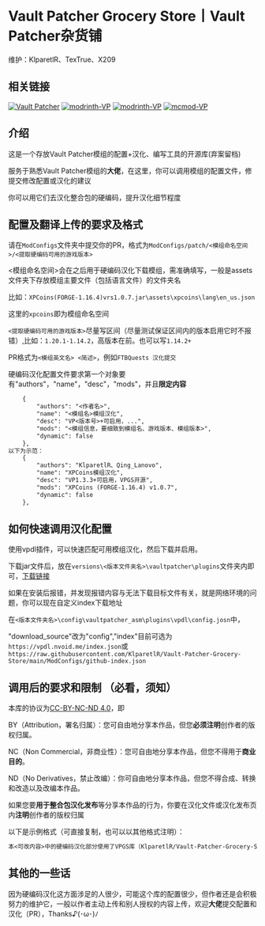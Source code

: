 # **Vault Patcher Grocery Store丨Vault Patcher杂货铺**

维护：KlparetlR、TexTrue、X209

## 相关链接

[![Vault Patcher](https://img.shields.io/badge/github-Vault%20Patcher-blue)](https://github.com/3093FengMing/VaultPatcher)
[![modrinth-VP](https://img.shields.io/badge/modrinth-Vault%20Patcher-green)](https://modrinth.com/mod/vault-patcher/versions)
[![modrinth-VP](https://img.shields.io/badge/curseforge-Vault%20Patcher-orange)](https://www.curseforge.com/minecraft/mc-mods/vault-patcher)
[![mcmod-VP](https://img.shields.io/badge/mcmod-Vault%20Patcher-blue)](https://www.mcmod.cn/class/8765.html)

## 介绍

这是一个存放Vault Patcher模组的配置+汉化、编写工具的开源库(弃案留档)

服务于熟悉Vault Patcher模组的**大佬**，在这里，你可以调用模组的配置文件，修提交修改配置或汉化的建议

你可以用它们去汉化整合包的硬编码，提升汉化细节程度

## 配置及翻译上传的要求及格式

请在`ModConfigs`文件夹中提交你的PR，格式为`ModConfigs/patch/<模组命名空间>/<提取硬编码可用的游戏版本>`

<模组命名空间>会在之后用于硬编码汉化下载模组，需准确填写，一般是assets文件夹下存放模组主要文件（包括语言文件）的文件夹名

比如：`XPCoins(FORGE-1.16.4)vrs1.0.7.jar\assets\xpcoins\lang\en_us.json`

这里的`xpcoins`即为模组命名空间

`<提取硬编码可用的游戏版本>`尽量写区间（尽量测试保证区间内的版本启用它时不报错）,比如：`1.20.1-1.14.2`，高版本在前。也可以写`1.14.2+`

PR格式为`<模组英文名> <简述>`，例如`FTBQuests 汉化提交`

硬编码汉化配置文件要求第一个对象要有"authors"，"name"，"desc"，"mods"，并且**限定内容**
```txt
    {
        "authors": "<作者名>",
        "name": "<模组名>模组汉化",
        "desc": "VP<版本号>+可启用，...",
        "mods": "<模组信息，要细致到模组名、游戏版本、模组版本>",
        "dynamic": false
    },
以下为示范：
    {
        "authors": "KlparetlR、Qing_Lanovo",
        "name": "XPCoins模组汉化",
        "desc": "VP1.3.3+可启用，VPGS开源",
        "mods": "XPCoins (FORGE-1.16.4) v1.0.7",
        "dynamic": false
    },
```

## 如何快速调用汉化配置

使用vpdl插件，可以快速匹配可用模组汉化，然后下载并启用。

下载jar文件后，放在`versions\<版本文件夹名>\vaultpatcher\plugins`文件夹内即可，[下载链接](https://github.com/3093FengMing/VaultPatcherDownloader/releases/)

如果在安装后报错，并发现报错内容与无法下载目标文件有关，就是网络环境的问题，你可以现在自定义index下载地址

在`<版本文件夹名>\config\vaultpatcher_asm\plugins\vpdl\config.josn`中，

"download_source"改为"config","index"目前可选为`https://vpdl.nvoid.me/index.json`或`https://raw.githubusercontent.com/KlparetlR/Vault-Patcher-Grocery-Store/main/ModConfigs/github-index.json`

## 调用后的要求和限制 **（必看，须知）**

本库的协议为[CC-BY-NC-ND 4.0](https://github.com/KlparetlR/Vault-Patcher-Grocery-Store/blob/main/LICENSE.txt)，即

BY（Attribution，署名归属）：您可自由地分享本作品，但您**必须注明**创作者的版权归属。

NC（Non Commercial，非商业性）：您可自由地分享本作品，但您不得用于**商业目的**。

ND（No Derivatives，禁止改编）：你可自由地分享本作品，但您不得合成、转换和改造以及改编本作品。

如果您要**用于整合包汉化发布**等分享本作品的行为，你要在汉化文件或汉化发布页内**注明**创作者的版权归属

以下是示例格式（可直接复制，也可以以其他格式注明）：
```txt
本<可改内容>中的硬编码汉化部分使用了VPGS库（KlparetlR/Vault-Patcher-Grocery-Store）提供的内容
```

## 其他的一些话

因为硬编码汉化这方面涉足的人很少，可能这个库的配置很少，但作者还是会积极努力的维护它，一般以作者主动上传和别人授权的内容上传，欢迎**大佬**提交配置和汉化（PR），Thanks♪(･ω･)ﾉ
